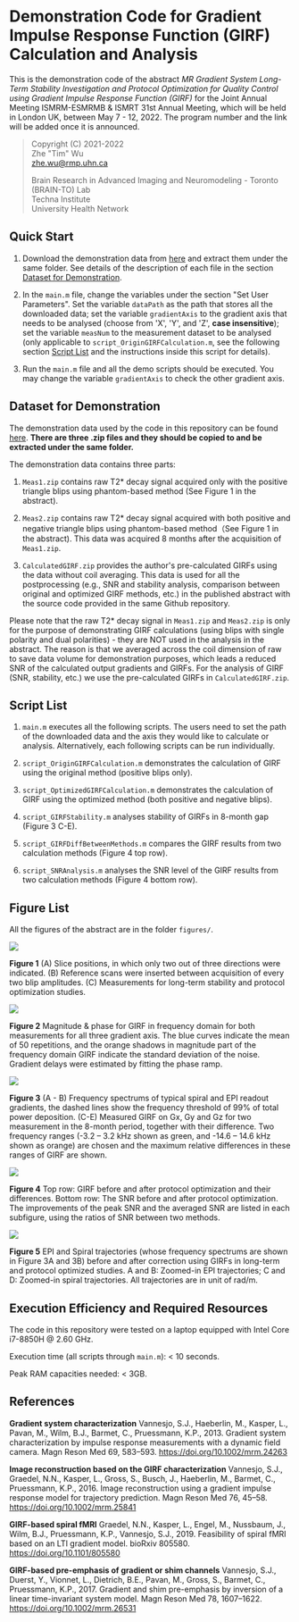 # Demonstration Code for Gradient Impulse Response Function (GIRF) Calculation and Analysis

This is the demonstration code of the abstract *MR Gradient System Long-Term Stability Investigation and Protocol Optimization for Quality Control using Gradient Impulse Response Function (GIRF)* for the Joint Annual Meeting ISMRM-ESMRMB & ISMRT 31st Annual Meeting, which will be held in London UK, between May 7 - 12, 2022. The program number and the link will be added once it is announced.

> Copyright (C) 2021-2022  
> Zhe "Tim" Wu  
> <zhe.wu@rmp.uhn.ca>  
>  
> Brain Research in Advanced Imaging and Neuromodeling - Toronto (BRAIN-TO) Lab  
> Techna Institute  
> University Health Network  

## Quick Start

1. Download the demonstration data from [here](https://www.doi.org/10.5281/zenodo.6376737) and extract them under the same folder. See details of the description of each file in the section [Dataset for Demonstration](#dataset-for-demonstration).

2. In the `main.m` file, change the variables under the section "Set User Parameters". Set the variable `dataPath` as the path that stores all the downloaded data; set the variable `gradientAxis` to the gradient axis that needs to be analysed (choose from 'X', 'Y', and 'Z', **case insensitive**); set the variable `measNum` to the measurement dataset to be analysed (only applicable to `script_OriginGIRFCalculation.m`, see the following section [Script List](#script-list) and the instructions inside this script for details).

3. Run the `main.m` file and all the demo scripts should be executed. You may change the variable `gradientAxis` to check the other gradient axis. 

## Dataset for Demonstration

The demonstration data used by the code in this repository can be found [here](https://www.doi.org/10.5281/zenodo.6376737). **There are three .zip files and they should be copied to and be extracted under the same folder.**

The demonstration data contains three parts:

1. `Meas1.zip` contains raw T2* decay signal acquired only with the positive triangle blips using phantom-based method (See Figure 1 in the abstract).

2. `Meas2.zip` contains raw T2* decay signal acquired with both positive and negative triangle blips using phantom-based method（See Figure 1 in the abstract). This data was acquired 8 months after the acquisition of `Meas1.zip`.

3. `CalculatedGIRF.zip` provides the author's pre-calculated GIRFs using the data without coil averaging. This data is used for all the postprocessing (e.g., SNR and stability analysis, comparison between original and optimized GIRF methods, etc.) in the published abstract with the source code provided in the same Github repository.

Please note that the raw T2* decay signal in `Meas1.zip` and `Meas2.zip` is only for the purpose of demonstrating GIRF calculations (using blips with single polarity and dual polarities) - they are NOT used in the analysis in the abstract. The reason is that we averaged across the coil dimension of raw to save data volume for demonstration purposes, which leads a reduced SNR of the calculated output gradients and GIRFs. For the analysis of GIRF (SNR, stability, etc.) we use the pre-calculated GIRFs in `CalculatedGIRF.zip`.

## Script List

1. `main.m` executes all the following scripts. The users need to set the path of the downloaded data and the axis they would like to calculate or analysis. Alternatively, each following scripts can be run individually.

2. `script_OriginGIRFCalculation.m` demonstrates the calculation of GIRF using the original method (positive blips only).

3. `script_OptimizedGIRFCalculation.m` demonstrates the calculation of GIRF using the optimized method (both positive and negative blips).

4. `script_GIRFStability.m` analyses stability of GIRFs in 8-month gap (Figure 3 C-E).

5. `script_GIRFDiffBetweenMethods.m` compares the GIRF results from two calculation methods (Figure 4 top row).

6. `script_SNRAnalysis.m` analyses the SNR level of the GIRF results from two calculation methods (Figure 4 bottom row).

## Figure List

All the figures of the abstract are in the folder `figures/`.

![](figures/Figure1.png)

**Figure 1** (A) Slice positions, in which only two out of three directions were indicated. (B) Reference scans were inserted between acquisition of every two blip amplitudes. (C) Measurements for long-term stability and protocol optimization studies.

![](figures/Figure2.png)

**Figure 2** Magnitude & phase for GIRF in frequency domain for both measurements for all three gradient axis. The blue curves indicate the mean of 50 repetitions, and the orange shadows in magnitude part of the frequency domain GIRF indicate the standard deviation of the noise. Gradient delays were estimated by fitting the phase ramp.

![](figures/Figure3.png)

**Figure 3** (A - B) Frequency spectrums of typical spiral and EPI readout gradients, the dashed lines show the frequency threshold of 99% of total power deposition. (C-E)  Measured GIRF on Gx, Gy and Gz for two measurement in the 8-month period, together with their difference. Two frequency ranges (-3.2 – 3.2 kHz shown as green, and -14.6 – 14.6 kHz shown as orange) are chosen and the maximum relative differences in these ranges of GIRF are shown.

![](figures/Figure4.png)

**Figure 4** Top row: GIRF before and after protocol optimization and their differences. Bottom row: The SNR before and after protocol optimization. The improvements of the peak SNR and the averaged SNR are listed in each subfigure, using the ratios of SNR between two methods.

![](figures/Figure5.png)

**Figure 5** EPI and Spiral trajectories (whose frequency spectrums are shown in Figure 3A and 3B) before and after correction using GIRFs in long-term and protocol optimized studies. A and B: Zoomed-in EPI trajectories; C and D: Zoomed-in spiral trajectories. All trajectories are in unit of rad/m.

## Execution Efficiency and Required Resources

The code in this repository were tested on a laptop equipped with Intel Core i7-8850H @ 2.60 GHz.

Execution time (all scripts through `main.m`): < 10 seconds.

Peak RAM capacities needed: < 3GB.

## References

**Gradient system characterization**
Vannesjo, S.J., Haeberlin, M., Kasper, L., Pavan, M., Wilm, B.J., Barmet, C., Pruessmann, K.P., 2013. Gradient system characterization by impulse response measurements with a dynamic field camera. Magn Reson Med 69, 583–593. https://doi.org/10.1002/mrm.24263

**Image reconstruction based on the GIRF characterization**
Vannesjo, S.J., Graedel, N.N., Kasper, L., Gross, S., Busch, J., Haeberlin, M., Barmet, C., Pruessmann, K.P., 2016. Image reconstruction using a gradient impulse response model for trajectory prediction. Magn Reson Med 76, 45–58. https://doi.org/10.1002/mrm.25841

**GIRF-based spiral fMRI**
Graedel, N.N., Kasper, L., Engel, M., Nussbaum, J., Wilm, B.J., Pruessmann, K.P., Vannesjo, S.J., 2019. Feasibility of spiral fMRI based on an LTI gradient model. bioRxiv 805580. https://doi.org/10.1101/805580

**GIRF-based pre-emphasis of gradient or shim channels**
Vannesjo, S.J., Duerst, Y., Vionnet, L., Dietrich, B.E., Pavan, M., Gross, S., Barmet, C., Pruessmann, K.P., 2017. Gradient and shim pre-emphasis by inversion of a linear time-invariant system model. Magn Reson Med 78, 1607–1622. https://doi.org/10.1002/mrm.26531
